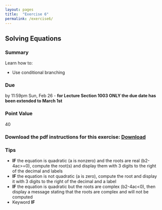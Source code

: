 ```yaml
---
layout: pages
title:  "Exercise 6"
permalink: /exercise6/
---
```


## Solving Equations

### Summary

Learn how to:

- Use conditional branching

### Due
by 11:59pm Sun, Feb 26 - **for Lecture Section 1003 ONLY the due date has been extended to March 1st**

### Point Value
40

### Download the pdf instructions for this exercise: [Download](https://github.com/jeungsook/cs135/raw/master/exercises/pdf/CS%20135%20Spring%202017%20Exercise%20%236.pdf)

### Tips
- **IF** the equation is quadratic (a is nonzero) and the roots are real (b2-4ac>=0), compute the root(s) and display them with 3 digits to the right of the decimal and labels
- **IF** the equation is not quadratic (a is zero), compute the root and display it with 3 digits to the right of the decimal and a label
- **IF** the equation is quadratic but the roots are complex (b2-4ac<0), then display a message stating that the roots are complex and will not be computed
- Keyword **IF**
